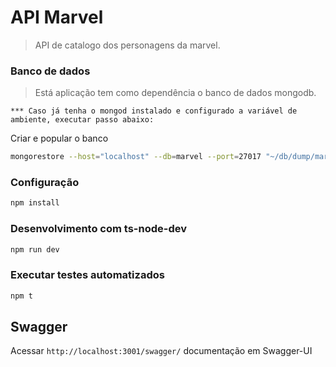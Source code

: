 # API Marvel

> API de catalogo dos personagens da marvel.

### Banco de dados

> Está aplicação tem como dependência o banco de dados mongodb.

    *** Caso já tenha o mongod instalado e configurado a variável de ambiente, executar passo abaixo:

Criar e popular o banco

```bash
mongorestore --host="localhost" --db=marvel --port=27017 "~/db/dump/marvel"
```

### Configuração

```bash
npm install
```

### Desenvolvimento com ts-node-dev

```bash
npm run dev
```

### Executar testes automatizados

```bash
npm t
```

## Swagger

Acessar `http://localhost:3001/swagger/` documentação em Swagger-UI
